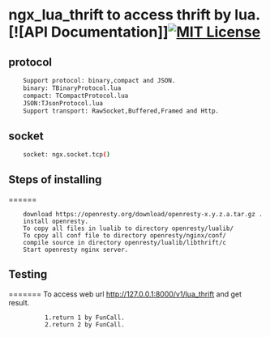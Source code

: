 # ngx_lua_thrift to access thrift by lua. [![API Documentation]][![MIT License][license-svg]][license-url]
## protocol
```bash
    Support protocol: binary,compact and JSON.
    binary: TBinaryProtocol.lua
    compact: TCompactProtocol.lua
    JSON:TJsonProtocol.lua
    Support transport: RawSocket,Buffered,Framed and Http.
```
## socket
```bash
    socket: ngx.socket.tcp()
```
## Steps of installing
======
```
    download https://openresty.org/download/openresty-x.y.z.a.tar.gz .
    install openresty.
    To copy all files in lualib to directory openresty/lualib/
    To cpoy all conf file to directory openresty/nginx/conf/
    compile source in directory openresty/lualib/libthrift/c
    Start openresty nginx server.
```
## Testing
=======
    To access web url http://127.0.0.1:8000/v1/lua_thrift and get result.
```
          1.return 1 by FunCall.
          2.return 2 by FunCall.
```
[license-url]: https://github.com/deuill/go-php/blob/master/LICENSE
[license-svg]: https://img.shields.io/badge/license-MIT-blue.svg
